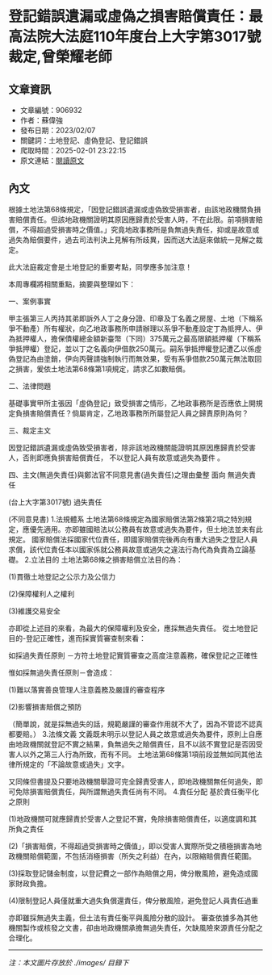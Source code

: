 # 登記錯誤遺漏或虛偽之損害賠償責任：最高法院大法庭110年度台上大字第3017號裁定,曾榮耀老師

## 文章資訊
- 文章編號：906932
- 作者：蘇偉強
- 發布日期：2023/02/07
- 關鍵詞：土地登記、虛偽登記、登記錯誤
- 爬取時間：2025-02-01 23:22:15
- 原文連結：[閱讀原文](https://real-estate.get.com.tw/Columns/detail.aspx?no=906932)

## 內文


根據土地法第68條規定，「因登記錯誤遺漏或虛偽致受損害者，由該地政機關負損害賠償責任。但該地政機關證明其原因應歸責於受害人時，不在此限。前項損害賠償，不得超過受損害時之價值。」究竟地政事務所是負無過失責任，抑或是故意或過失為賠償要件，過去司法判決上見解有所歧異，因而送大法庭來做統一見解之裁定。


此大法庭裁定會是土地登記的重要考點，同學應多加注意！


本周專欄將相關重點，摘要與整理如下：


一、案例事實


甲主張第三人丙持其弟即訴外人丁之身分證、印章及丁名義之房屋、土地（下稱系爭不動產）所有權狀，向乙地政事務所申請辦理以系爭不動產設定丁為抵押人、伊為抵押權人，擔保債權總金額新臺幣（下同）375萬元之最高限額抵押權（下稱系爭抵押權）登記，並以丁之名義向伊借款250萬元。嗣系爭抵押權登記遭乙以係虛偽登記為由塗銷，伊向丙聲請強制執行而無效果，受有系爭借款250萬元無法取回之損害，爰依土地法第68條第1項規定，請求乙如數賠償。


二、法律問題


基礎事實甲所主張因「虛偽登記」致受損害之情形，乙地政事務所是否應依上開規定負損害賠償責任？倘屬肯定，乙地政事務所所屬登記人員之歸責原則為何？


三、裁定主文


因登記錯誤遺漏或虛偽致受損害者，除非該地政機關能證明其原因應歸責於受害人，否則即應負損害賠償責任，
不以登記人員有故意或過失為要件
。


四、主文(無過失責任)與鄭法官不同意見書(過失責任)之理由彙整
面向
無過失責任


(台上大字第3017號)
過失責任


(不同意見書)
1.法規體系
土地法第68條規定為國家賠償法第2條第2項之特別規定，應優先適用。亦即雖國賠法以公務員有故意或過失為要件，但土地法並未有此規定。
國家賠償法採國家代位責任，即國家賠償完後再向有重大過失之登記人員求償，該代位責任本以國家係就公務員故意或過失之違法行為代為負責為立論基礎。
2.立法目的
土地法第68條之損害賠償立法目的為：


(1)貫徹土地登記之公示力及公信力


(2)保障權利人之權利


(3)維護交易安全


亦即從上述目的來看，為最大的保障權利及安全，應採無過失責任。
從土地登記目的-登記正確性，進而採實質審查制來看：


如採過失責任原則
－方符土地登記實質審查之高度注意義務，確保登記之正確性


惟如採無過失責任原則－會造成：


(1)難以落實善良管理人注意義務及嚴謹的審查程序


(2)影響損害賠償之預防


（簡單說，就是採無過失的話，規範嚴謹的審查作用就不大了，因為不管認不認真都要賠。）
3.法條文義
文義既未明示以登記人員之故意或過失為要件，原則上自應由地政機關就登記不實之結果，負無過失之賠償責任，且不以該不實登記是否因受害人以外之第三人行為所致，而有不同。
土地法第68條第1項前段並無如同其他法律所規定的「不論故意或過失」文字。


又同條但書提及只要地政機關舉證可完全歸責受害人，即地政機關無任何過失，即可免除損害賠償責任，與所謂無過失責任尚有不同。
4.責任分配
基於責任衡平化之原則


(1)地政機關可就應歸責於受害人之登記不實，免除損害賠償責任，以適度調和其所負之責任


(2)「損害賠償，不得超過受損害時之價值」，即以受害人實際所受之積極損害為地政機關賠償範圍，不包括消極損害（所失之利益）在內，以限縮賠償責任範圍。


(3)採取登記儲金制度，以登記費之一部作為賠償之用，俾分散風險，避免造成國家財政負擔。


(4)限制登記人員僅就重大過失負償還責任，俾分散風險，避免登記人員責任過重


亦即雖採無過失主義，但土法有責任衡平與風險分散的設計。
審查依據多為其他機關製作或核發之文書，卻由地政機關承擔無過失責任，欠缺風險來源責任分配之合理化。

---
*注：本文圖片存放於 ./images/ 目錄下*

